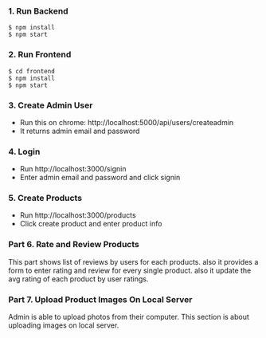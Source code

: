 ### 1. Run Backend

```
$ npm install
$ npm start
```

### 2. Run Frontend

```
$ cd frontend
$ npm install
$ npm start
```

### 3. Create Admin User

- Run this on chrome: http://localhost:5000/api/users/createadmin
- It returns admin email and password

### 4. Login

- Run http://localhost:3000/signin
- Enter admin email and password and click signin

### 5. Create Products

- Run http://localhost:3000/products
- Click create product and enter product info

### Part 6. Rate and Review Products

This part shows list of reviews by users for each products. also it provides a form to enter rating and review for every single product. also it update the avg rating of each product by user ratings.

### Part 7. Upload Product Images On Local Server

Admin is able to upload photos from their computer. This section is about uploading images on local server.
